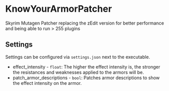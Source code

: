 # KnowYourArmorPatcher
Skyrim Mutagen Patcher replacing the zEdit version for better performance and being able to run > 255 plugins

## Settings
Settings can be configured via `settings.json` next to the executable.
- effect_intensity - `float`: The higher the effect intensity is, the stronger the resistances and weaknesses applied to the armors will be.
- patch_armor_descriptions - `bool`: Patches armor descriptions to show the effect intensity on the armor.
